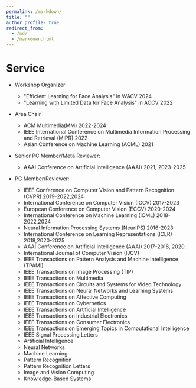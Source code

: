 ```yaml
---
permalink: /markdown/
title: ""
author_profile: true
redirect_from: 
  - /md/
  - /markdown.html
---
```


Service
======
* Workshop Organizer
  * "Efficient Learning for Face Analysis" in WACV 2024
  * "Learning with Limited Data for Face Analysis" in ACCV 2022
 
* Area Chair
  * ACM Multimedia(MM) 2022-2024
  * IEEE International Conference on Multimedia Information Processing and Retrieval (MIPR) 2022
  * Asian Conference on Machine Learning (ACML) 2021

* Senior PC Member/Meta Reviewer:
  * AAAI Conference on Artificial Intelligence (AAAI) 2021, 2023-2025
  
* PC Member/Reviewer:
  * IEEE Conference on Computer Vision and Pattern Recognition (CVPR) 2019-2022,2024
  * International Conference on Computer Vision (ICCV) 2017-2023
  * European Conference on Computer Vision (ECCV) 2020-2024
  * International Conference on Machine Learning (ICML) 2018-2022,2024
  * Neural Information Processing Systems (NeurIPS) 2016-2023
  * International Conference on Learning Representations (ICLR) 2018,2020-2025
  * AAAI Conference on Artificial Intelligence (AAAI) 2017-2018, 2020.
  * International Journal of Computer Vision (IJCV)
  * IEEE Transactions on Pattern Analysis and Machine Intelligence (TPAMI)
  * IEEE Transactions on Image Processing (TIP)
  * IEEE Transactions on Multimedia
  * IEEE Transactions on Circuits and Systems for Video Technology
  * IEEE Transactions on Neural Networks and Learning Systems
  * IEEE Transactions on Affective Computing
  * IEEE Transactions on Cybernetics
  * IEEE Transactions on Artificial Intelligence
  * IEEE Transactions on Industrial Electronics
  * IEEE Transactions on Consumer Electronics
  * IEEE Transactions on Emerging Topics in Computational Intelligence
  * IEEE Signal Processing Letters
  * Artificial Intelligence
  * Neural Networks
  * Machine Learning
  * Pattern Recognition
  * Pattern Recognition Letters
  * Image and Vision Computing
  * Knowledge-Based Systems

